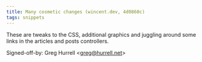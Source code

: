 ```yaml
---
title: Many cosmetic changes (wincent.dev, 4d0860c)
tags: snippets
---
```


These are tweaks to the CSS, additional graphics and juggling around some links in the articles and posts controllers.

Signed-off-by: Greg Hurrell &lt;greg@hurrell.net&gt;
